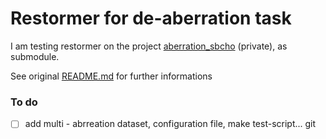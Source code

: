 
# Restormer for de-aberration task

I am testing restormer on the project [aberration_sbcho](https://github.com/chhyyi/aberration_sbcho) (private), as submodule.  

See original [README.md](https://github.com/swz30/Restormer/blob/main/README.md) for further informations

### To do 
- [ ] add multi - abrreation dataset, configuration file, make test-script...
git
